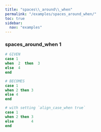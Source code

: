 ```yaml
---
title: "spaces\\_around\\_when"
permalink: "/examples/spaces_around_when/"
toc: true
sidebar:
  nav: "examples"
---
```


### spaces\_around\_when 1
```ruby
# GIVEN
case 1
when  2  then  3
else  4
end
```
```ruby
# BECOMES
case 1
when 2 then 3
else 4
end
```
```ruby
# with setting `align_case_when true`
case 1
when 2 then 3
else        4
end
```
